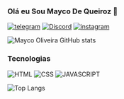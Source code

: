 ### Olá eu Sou Mayco De Queiroz 👋


[![telegram](https://img.shields.io/badge/Telegram-2CA5E0?style=for-the-badge&logo=telegram&logoColor=white)](https://t.me/+BEUh9AYjXUI4NGMx)
[![Discord](https://img.shields.io/badge/Discord-7289DA?style=for-the-badge&logo=discord&logoColor=white)](https://discord.gg/re3fBNPK)
[![instagram](https://img.shields.io/badge/Instagram-E4405F?style=for-the-badge&logo=instagram&logoColor=white)](https://img.shields.io/badge/Instagram-E4405F?style=for-the-badge&logo=instagram&logoColor=white)


![Mayco Oliveira GitHub stats](https://github-readme-stats.vercel.app/api?username=maycotomaz&show_icons=true&theme=dracula)

### Tecnologias

![HTML](https://img.shields.io/badge/HTML5-E34F26?style=for-the-badge&logo=html5&logoColor=white)
![CSS](https://img.shields.io/badge/CSS3-1572B6?style=for-the-badge&logo=css3&logoColor=white)
![JAVASCRIPT](https://img.shields.io/badge/JavaScript-F7DF1E?style=for-the-badge&logo=javascript&logoColor=black)
<br>


![Top Langs](https://github-readme-stats.vercel.app/api/top-langs/?username=maycotomaz&hide_progress=true)
